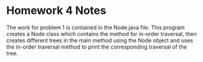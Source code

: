 # Homework 4 Notes

The work for problem 1 is contained in the Node.java file. This program creates a Node class which contains the method for in-order traversal, then creates different trees in the main method using the Node object and uses the in-order traversal method to print the corresponding traversal of the tree.  
